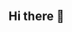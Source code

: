 ## Hi there 👋

<!--
**seojihun12/seojihun12** is a ✨ _special_ ✨ repository because its `README.md` (this file) appears on your GitHub profile.

Here are some ideas to get you started:
![Git](https://img.shields.io/badge/Git-F05032?style=for-the-badge&logo=git&logoColor=white)

- 🔭 I’m currently working on ...
- 🌱 I’m currently learning ...
- 👯 I’m looking to collaborate on ...
- 🤔 I’m looking for help with ...
- 💬 Ask me about ...
- 📫 How to reach me: ...
- 😄 Pronouns: ...
- ⚡ Fun fact: ...
-->
